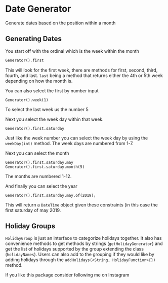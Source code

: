# Date Generator

Generate dates based on the position within a month

## Generating Dates

You start off with the ordinal which is the week within the month

```dart
Generator().first
```

This will look for the first week, there are methods for first, second, third,
fourth, and last. `last` being a method that returns either the 4th or 5th week
depending on how the month is.

You can also select the first by number input

```
Generator().week(1)
```

To select the last week us the number 5

Next you select the week day within that week.

```
Generator().first.saturday
```

Just like the week number you can select the week day by using the
`weekDay(int)` method. The week days are numbered from 1-7.

Next you can select the month

```
Generator().first.saturday.may
Generator().first.saturday.month(5)
```

The months are numbered 1-12.

And finally you can select the year

```
Generator().first.saturday.may.of(2019);
```

This will return a `DateTime` object given these constraints (in this case the
first saturday of may 2019.

## Holiday Groups

`HolidayGroup` is just an interface to categorize holidays together. It also has
convenience methods to get methods by strings (`getHolidayGenerator`) and get
the list of holidays supported by the group extending the class
(`holidayNames`). Users can also add to the grouping if they would like by
adding holidays through the `addHolidays(<String, HolidayFunction>{})` method.

If you like this package consider following me on Instagram
